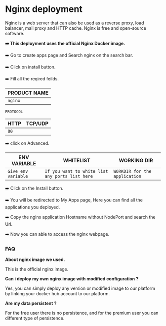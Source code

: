 # Nginx deployment

Nginx is a web server that can also be used as a reverse proxy, load balancer, mail proxy and HTTP cache. Nginx is free and open-source software.

**➡️ This deployment uses the official Nginx Docker image.**

➡️ Go to create apps page and Search nginx on the search bar.

➡️ Click on install button.

➡️ Fill all the reqired feilds.

| PRODUCT NAME |
| ------------ |
| `nginx`      |

`PROTOCOL`

| HTTP | TCP/UDP |
| ---- | ------- |
| `80` |         |

➡️ click on Advanced.

| ENV VARIABLE        | WHITELIST                                       | WORKING DIR                   |
| ------------------- | ----------------------------------------------- | ----------------------------- |
| `Give env variable` | `If you want to white list any ports list here` | `WORKDIR for the application` |

➡️ Click on the Install button.

➡️ You will be redirected to My Apps page, Here you can find all the applications you deployed.

➡️ Copy the nginx application Hostname without NodePort and search the Url.

➡️ Now you can able to access the nginx webpage.

### FAQ

**About nginx image we used.**

This is the official nginx image.

**Can i deploy my own nginx image with modified configuration ?**

Yes, you can simply deploy any version or modified image to our platform by linking your docker hub account to our platform.

**Are my data persistent ?**

For the free user there is no persistence, and for the premium user you can different type of persistence.
